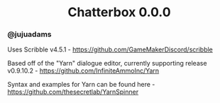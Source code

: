 <h1 align="center">Chatterbox 0.0.0</h1>

### @jujuadams

Uses Scribble v4.5.1 - https://github.com/GameMakerDiscord/scribble

Based off of the "Yarn" dialogue editor, currently supporting release v0.9.10.2 - https://github.com/InfiniteAmmoInc/Yarn

Syntax and examples for Yarn can be found here - https://github.com/thesecretlab/YarnSpinner